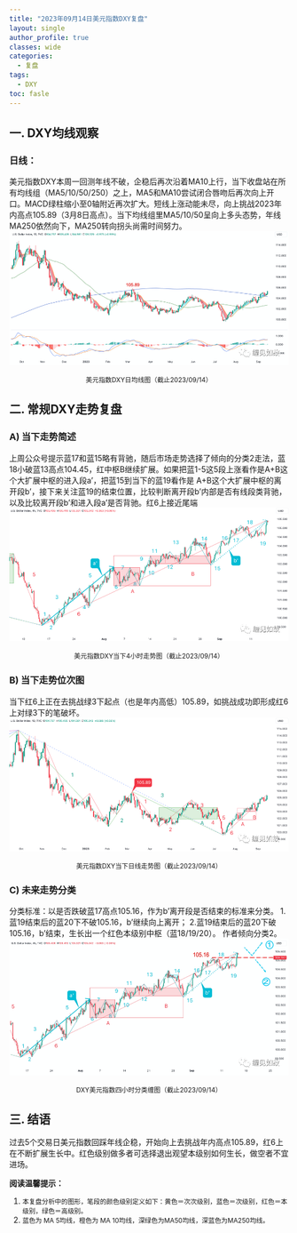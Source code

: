 ```yaml
---
title: "2023年09月14日美元指数DXY复盘"
layout: single
author_profile: true
classes: wide
categories:
  - 复盘
tags:
  - DXY
toc: fasle
---
```

## 一. DXY均线观察
### 日线：
美元指数DXY本周一回测年线不破，企稳后再次沿着MA10上行，当下收盘站在所有均线组（MA5/10/50/250）之上，MA5和MA10尝试闭合唇吻后再次向上开口。MACD绿柱缩小至0轴附近再次扩大。短线上涨动能未尽，向上挑战2023年内高点105.89（3月8日高点）。当下均线组里MA5/10/50呈向上多头态势，年线MA250依然向下，MA250转向拐头尚需时间努力。
 ![道指DJI](/assets/images/2023-09-14-DXY-day.png)
<small><center>美元指数DXY日均线图（截止2023/09/14）</center></small>
## 二. 常规DXY走势复盘
### A) 当下走势简述
上周公众号提示蓝17和蓝15略有背驰，随后市场走势选择了倾向的分类2走法，蓝18小破蓝13高点104.45，红中枢B继续扩展。如果把蓝1-5这5段上涨看作是A+B这个大扩展中枢的进入段a’，把蓝15到当下的蓝19看作是 A+B这个大扩展中枢的离开段b’，接下来关注蓝19的结束位置，比较判断离开段b’内部是否有线段类背驰，以及比较离开段b’和进入段a’是否背驰。红6上接近尾端
 ![道指DJI](/assets/images/2023-09-14-DXY-hour.png)
<small><center>美元指数DXY当下4小时走势图（截止2023/09/14）</center></small>
### B) 当下走势位次图
当下红6上正在去挑战绿3下起点（也是年内高低）105.89，如挑战成功即形成红6上对绿3下的笔破坏。
 ![道指DJI](/assets/images/2023-09-14-DXY-day-1.png)
<small><center>美元指数DXY当下日线走势图（截止2023/09/14）</center></small>
### C) 未来走势分类
分类标准：以是否跌破蓝17高点105.16，作为b’离开段是否结束的标准来分类。
1.蓝19结束后的蓝20下不破105.16，b’继续向上离开；
2.蓝19结束后的蓝20下破105.16，b’结束，生长出一个红色本级别中枢（蓝18/19/20）。
作者倾向分类2。
 ![道指DJI](/assets/images/2023-09-14-DXY-hour-fl.png)
<small><center>DXY美元指数四小时分类缠图（截止2023/09/14）</center></small>
## 三. 结语
过去5个交易日美元指数回踩年线企稳，开始向上去挑战年内高点105.89，红6上在不断扩展生长中。红色级别做多者可选择退出观望本级别如何生长，做空者不宜进场。


**阅读温馨提示：** 
1. <small>本复盘分析中的图形，笔段的颜色级别定义如下：黄色＝次次级别，蓝色＝次级别，红色＝本级别，绿色＝高级别。</small> 
2. <small>蓝色为 MA 5均线，橙色为 MA 10均线，深绿色为MA50均线，深蓝色为MA250均线。</small> 

